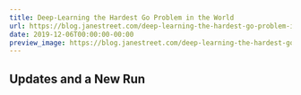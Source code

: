```yaml
---
title: Deep-Learning the Hardest Go Problem in the World
url: https://blog.janestreet.com/deep-learning-the-hardest-go-problem-in-the-world/
date: 2019-12-06T00:00:00-00:00
preview_image: https://blog.janestreet.com/deep-learning-the-hardest-go-problem-in-the-world/goproblem.png
---
```


<h2 id="updates-and-a-new-run">Updates and a New Run</h2>
